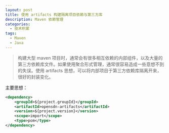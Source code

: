```yaml
---
layout: post
title: 使用 artifacts 构建隔离项目依赖与第三方库
description: Maven 依赖管理
categories: 
  - 技术积累
tags: 
  - Maven
  - Java
---
```


> 构建大型 maven 项目时，通常会有很多相互依赖的内部组件，以及大量的第三方依赖库文件。如果使用聚合形式管理，通常很容易造成一些意想不到的失误。使用 artifacts 思想，可以将内部项目于第三方依赖库隔离开来，很好的封装变化。

<!-- more -->

主要思想：

```xml
<dependency>
    <groupId>${project.groupId}</groupId>
    <artifactId>opensdn-artifacts</artifactId>
    <version>${project.version}</version>
    <scope>import</scope>
    <type>pom</type>
</dependency>
```
